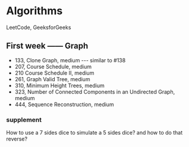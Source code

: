 # Algorithms
LeetCode, GeeksforGeeks

## First week —— Graph

- 133, Clone Graph, medium --- similar to #138
- 207, Course Schedule, medium
- 210	 Course Schedule II, medium
- 261, Graph Valid Tree, medium
- 310, Minimum Height Trees, medium
- 323, Number of Connected Components in an Undirected Graph, medium
- 444, Sequence Reconstruction, medium

### supplement

How to use a 7 sides dice to simulate a 5 sides dice? and how to do that reverse?
